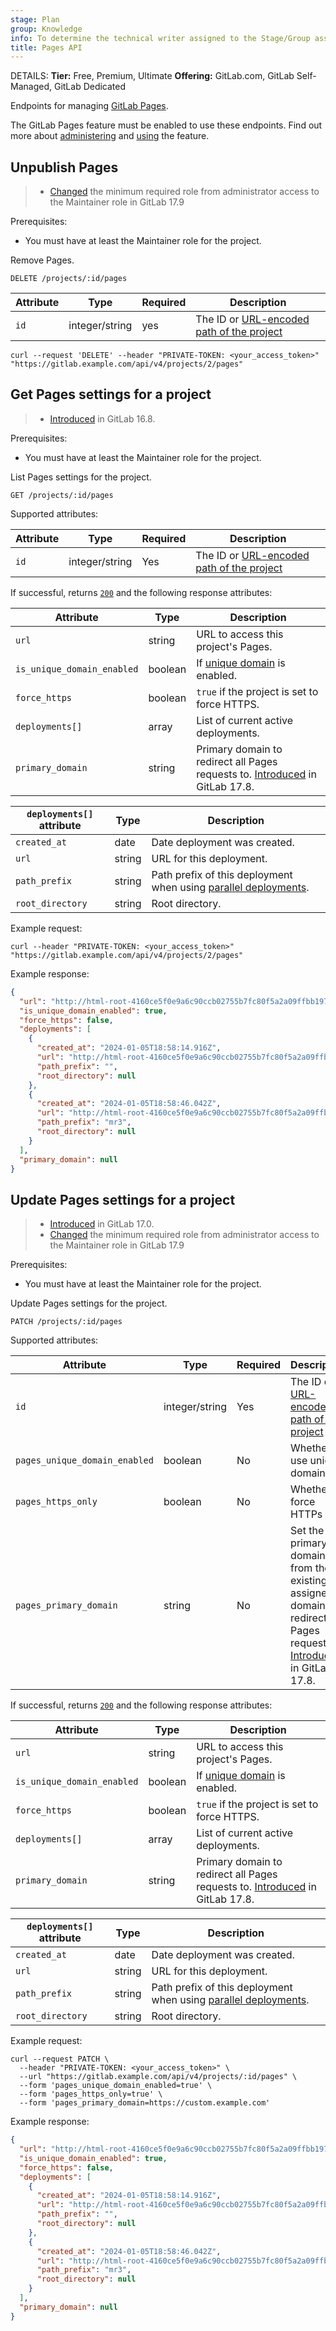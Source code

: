 ```yaml
---
stage: Plan
group: Knowledge
info: To determine the technical writer assigned to the Stage/Group associated with this page, see https://handbook.gitlab.com/handbook/product/ux/technical-writing/#assignments
title: Pages API
---
```


DETAILS:
**Tier:** Free, Premium, Ultimate
**Offering:** GitLab.com, GitLab Self-Managed, GitLab Dedicated

Endpoints for managing [GitLab Pages](../user/project/pages/_index.md).

The GitLab Pages feature must be enabled to use these endpoints. Find out more about [administering](../administration/pages/_index.md) and [using](../user/project/pages/_index.md) the feature.

## Unpublish Pages

> - [Changed](https://gitlab.com/gitlab-org/gitlab/-/issues/498658) the minimum required role from administrator access to the Maintainer role in GitLab 17.9

Prerequisites:

- You must have at least the Maintainer role for the project.

Remove Pages.

```plaintext
DELETE /projects/:id/pages
```

| Attribute | Type           | Required | Description                              |
| --------- | -------------- | -------- | ---------------------------------------- |
| `id`      | integer/string | yes      | The ID or [URL-encoded path of the project](rest/_index.md#namespaced-paths) |

```shell
curl --request 'DELETE' --header "PRIVATE-TOKEN: <your_access_token>" "https://gitlab.example.com/api/v4/projects/2/pages"
```

## Get Pages settings for a project

> - [Introduced](https://gitlab.com/gitlab-org/gitlab/-/issues/436932) in GitLab 16.8.

Prerequisites:

- You must have at least the Maintainer role for the project.

List Pages settings for the project.

```plaintext
GET /projects/:id/pages
```

Supported attributes:

| Attribute | Type           | Required | Description                              |
| --------- | -------------- | -------- | ---------------------------------------- |
| `id`      | integer/string | Yes      | The ID or [URL-encoded path of the project](rest/_index.md#namespaced-paths) |

If successful, returns [`200`](rest/troubleshooting.md#status-codes) and the following
response attributes:

| Attribute                                 | Type       | Description                                                                                                                  |
| ----------------------------------------- | ---------- | -----------------------                                                                                                      |
| `url`                                     | string     | URL to access this project's Pages.                                                                                            |
| `is_unique_domain_enabled`                | boolean    | If [unique domain](../user/project/pages/introduction.md) is enabled.                                                        |
| `force_https`                             | boolean    | `true` if the project is set to force HTTPS.                                                                                      |
| `deployments[]`                           | array      | List of current active deployments.                                                                                          |
| `primary_domain`                          | string     | Primary domain to redirect all Pages requests to. [Introduced](https://gitlab.com/gitlab-org/gitlab/-/issues/481334) in GitLab 17.8. |

| `deployments[]` attribute                 | Type       | Description                                                                                                                   |
| ----------------------------------------- | ---------- |-------------------------------------------------------------------------------------------------------------------------------|
| `created_at`                              | date       | Date deployment was created.                                                                                                  |
| `url`                                     | string     | URL for this deployment.                                                                                                      |
| `path_prefix`                             | string     | Path prefix of this deployment when using [parallel deployments](../user/project/pages/_index.md#parallel-deployments). |
| `root_directory`                          | string     | Root directory.                                                                                                               |

Example request:

```shell
curl --header "PRIVATE-TOKEN: <your_access_token>" "https://gitlab.example.com/api/v4/projects/2/pages"
```

Example response:

```json
{
  "url": "http://html-root-4160ce5f0e9a6c90ccb02755b7fc80f5a2a09ffbb1976cf80b653.pages.gdk.test:3010",
  "is_unique_domain_enabled": true,
  "force_https": false,
  "deployments": [
    {
      "created_at": "2024-01-05T18:58:14.916Z",
      "url": "http://html-root-4160ce5f0e9a6c90ccb02755b7fc80f5a2a09ffbb1976cf80b653.pages.gdk.test:3010/",
      "path_prefix": "",
      "root_directory": null
    },
    {
      "created_at": "2024-01-05T18:58:46.042Z",
      "url": "http://html-root-4160ce5f0e9a6c90ccb02755b7fc80f5a2a09ffbb1976cf80b653.pages.gdk.test:3010/mr3",
      "path_prefix": "mr3",
      "root_directory": null
    }
  ],
  "primary_domain": null
}
```

## Update Pages settings for a project

> - [Introduced](https://gitlab.com/gitlab-org/gitlab/-/merge_requests/147227) in GitLab 17.0.
> - [Changed](https://gitlab.com/gitlab-org/gitlab/-/issues/498658) the minimum required role from administrator access to the Maintainer role in GitLab 17.9

Prerequisites:

- You must have at least the Maintainer role for the project.

Update Pages settings for the project.

```plaintext
PATCH /projects/:id/pages
```

Supported attributes:

| Attribute                       | Type           | Required | Description                                                                                                         |
| --------------------------------| -------------- | -------- | --------------------------------------------------------------------------------------------------------------------|
| `id`                            | integer/string | Yes      | The ID or [URL-encoded path of the project](rest/_index.md#namespaced-paths)                                 |
| `pages_unique_domain_enabled`   | boolean        | No       | Whether to use unique domain                                                                                        |
| `pages_https_only`              | boolean        | No       | Whether to force HTTPs                                                                                              |
| `pages_primary_domain`          | string         | No       | Set the primary domain from the existing assigned domains to redirect all Pages requests to. [Introduced](https://gitlab.com/gitlab-org/gitlab/-/issues/481334) in GitLab 17.8. |

If successful, returns [`200`](rest/troubleshooting.md#status-codes) and the following
response attributes:

| Attribute                                 | Type       | Description                                                                                                                  |
| ----------------------------------------- | ---------- | -----------------------                                                                                                      |
| `url`                                     | string     | URL to access this project's Pages.                                                                                            |
| `is_unique_domain_enabled`                | boolean    | If [unique domain](../user/project/pages/introduction.md) is enabled.                                                        |
| `force_https`                             | boolean    | `true` if the project is set to force HTTPS.                                                                                      |
| `deployments[]`                           | array      | List of current active deployments.                                                                                          |
| `primary_domain`                          | string     | Primary domain to redirect all Pages requests to. [Introduced](https://gitlab.com/gitlab-org/gitlab/-/issues/481334) in GitLab 17.8. |

| `deployments[]` attribute                 | Type       | Description                                                                                                                   |
| ----------------------------------------- | ---------- |-------------------------------------------------------------------------------------------------------------------------------|
| `created_at`                              | date       | Date deployment was created.                                                                                                  |
| `url`                                     | string     | URL for this deployment.                                                                                                      |
| `path_prefix`                             | string     | Path prefix of this deployment when using [parallel deployments](../user/project/pages/_index.md#parallel-deployments). |
| `root_directory`                          | string     | Root directory.                                                                                                               |

Example request:

```shell
curl --request PATCH \
  --header "PRIVATE-TOKEN: <your_access_token>" \
  --url "https://gitlab.example.com/api/v4/projects/:id/pages" \
  --form 'pages_unique_domain_enabled=true' \
  --form 'pages_https_only=true' \
  --form 'pages_primary_domain=https://custom.example.com'
```

Example response:

```json
{
  "url": "http://html-root-4160ce5f0e9a6c90ccb02755b7fc80f5a2a09ffbb1976cf80b653.pages.gdk.test:3010",
  "is_unique_domain_enabled": true,
  "force_https": false,
  "deployments": [
    {
      "created_at": "2024-01-05T18:58:14.916Z",
      "url": "http://html-root-4160ce5f0e9a6c90ccb02755b7fc80f5a2a09ffbb1976cf80b653.pages.gdk.test:3010/",
      "path_prefix": "",
      "root_directory": null
    },
    {
      "created_at": "2024-01-05T18:58:46.042Z",
      "url": "http://html-root-4160ce5f0e9a6c90ccb02755b7fc80f5a2a09ffbb1976cf80b653.pages.gdk.test:3010/mr3",
      "path_prefix": "mr3",
      "root_directory": null
    }
  ],
  "primary_domain": null
}
```
